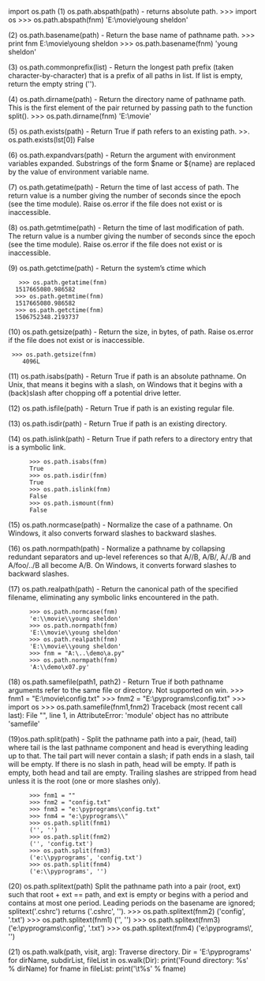 import os.path
(1)  os.path.abspath(path) - returns absolute path.
      >>> import os
      >>> os.path.abspath(fnm)
        'E:\\movie\\young sheldon'
        
(2) os.path.basename(path) - Return the base name of pathname path.
      >>> print fnm
      E:\movie\young sheldon
      >>> os.path.basename(fnm)
      'young sheldon'
      
(3) os.path.commonprefix(list) - Return the longest path prefix (taken character-by-character) that is a prefix of all
 paths in list. If list is empty, return the empty string (''). 

(4) os.path.dirname(path) - Return the directory name of pathname path. This is the first element of the pair returned by passing path to the
  function split().
      >>> os.path.dirname(fnm)
         'E:\\movie'
         
(5) os.path.exists(path) - Return True if path refers to an existing path.
      >>. os.path.exists(lst[0])
      False
      
(6) os.path.expandvars(path) - Return the argument with environment variables expanded.
Substrings of the form $name or ${name} are replaced by the value of environment variable name.

(7) os.path.getatime(path) - Return the time of last access of path.
The return value is a number giving the number of seconds since the epoch (see the time module). 
Raise os.error if the file does not exist or is inaccessible.

(8) os.path.getmtime(path) - Return the time of last modification of path.
The return value is a number giving the number of seconds since the epoch (see the time module).
Raise os.error if the file does not exist or is inaccessible.

(9) os.path.getctime(path) - Return the system’s ctime which

       >>> os.path.getatime(fnm)
      1517665080.986582
      >>> os.path.getmtime(fnm)
      1517665080.986582
      >>> os.path.getctime(fnm)
      1506752348.2193737
(10) os.path.getsize(path) - Return the size, in bytes, of path.
    Raise os.error if the file does not exist or is inaccessible.

     >>> os.path.getsize(fnm)
        4096L
(11) os.path.isabs(path) - Return True if path is an absolute pathname. 
On Unix, that means it begins with a slash, on Windows that it begins with a (back)slash after chopping off a potential
drive letter.

(12) os.path.isfile(path) - Return True if path is an existing regular file. 

(13) os.path.isdir(path) - Return True if path is an existing directory.

(14) os.path.islink(path) - Return True if path refers to a directory entry that is a symbolic link.

          >>> os.path.isabs(fnm)
          True
          >>> os.path.isdir(fnm)
          True
          >>> os.path.islink(fnm)
          False
          >>> os.path.ismount(fnm)
          False
(15) os.path.normcase(path) - Normalize the case of a pathname.
On Windows, it also converts forward slashes to backward slashes.

(16) os.path.normpath(path) - Normalize a pathname by collapsing redundant separators and
up-level references so that A//B, A/B/, A/./B and A/foo/../B all become A/B. 
On Windows, it converts forward slashes to backward slashes.

(17) os.path.realpath(path) - Return the canonical path of the specified filename, 
eliminating any symbolic links encountered in the path.

          >>> os.path.normcase(fnm)
          'e:\\movie\\young sheldon'
          >>> os.path.normpath(fnm)
          'E:\\movie\\young sheldon'
          >>> os.path.realpath(fnm)
          'E:\\movie\\young sheldon'
          >>> fnm = "A:\..\demo\a.py"
          >>> os.path.normpath(fnm)
          'A:\\demo\x07.py'

(18) os.path.samefile(path1, path2) - Return True if both pathname arguments refer to the same file or directory. Not supported on win.
          >>> fnm1 = "E:\movie\config.txt"
          >>> fnm2 = "E:\pyprograms\config.txt"
          >>> import os
          >>> os.path.samefile(fnm1,fnm2)
          Traceback (most recent call last):
            File "<stdin>", line 1, in <module>
          AttributeError: 'module' object has no attribute 'samefile'

(19)os.path.split(path) -  Split the pathname path into a pair, (head, tail) where tail is the last pathname component and 
head is everything leading up to that. 
The tail part will never contain a slash; if path ends in a slash, tail will be empty. 
If there is no slash in path, head will be empty. 
If path is empty, both head and tail are empty. 
Trailing slashes are stripped from head unless it is the root (one or more slashes only).

          >>> fnm1 = ""
          >>> fnm2 = "config.txt"
          >>> fnm3 = "e:\pyprograms\config.txt"
          >>> fnm4 = "e:\pyprograms\\"
          >>> os.path.split(fnm1)
          ('', '')
          >>> os.path.split(fnm2)
          ('', 'config.txt')
          >>> os.path.split(fnm3)
          ('e:\\pyprograms', 'config.txt')
          >>> os.path.split(fnm4)
          ('e:\\pyprograms', '')
          
(20) os.path.splitext(path)
    Split the pathname path into a pair (root, ext) such that root + ext == path, 
    and ext is empty or begins with a period and contains at most one period. 
    Leading periods on the basename are ignored; splitext('.cshrc') returns ('.cshrc', '').
        >>> os.path.splitext(fnm2)
        ('config', '.txt')
        >>> os.path.splitext(fnm1)
        ('', '')
        >>> os.path.splitext(fnm3)
        ('e:\\pyprograms\\config', '.txt')
        >>> os.path.splitext(fnm4)
        ('e:\\pyprograms\\', '')
        
  (21) os.path.walk(path, visit, arg):
  Traverse directory.
      Dir = 'E:\pyprograms\'
      for dirName, subdirList, fileList in os.walk(Dir):
          print('Found directory: %s' % dirName)
          for fname in fileList:
              print('\t%s' % fname)
  
  
  
  
  
  
  
  
  
  
  
  
